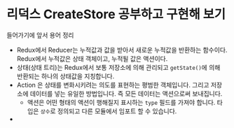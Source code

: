# 리덕스 CreateStore 공부하고 구현해 보기

들어가기에 앞서 용어 정리
* Redux에서 Reducer는 누적값과 값을 받아서 새로운 누적값을 반환하는 함수이다. Redux에서 누적값은 상태 객체이고, 누적될 값은 액션이다.
* 상태(상태 트리)는 Redux에서 보통 저장소에 의해 관리되고 `getState()`에 의해 반환되는 하나의 상태값을 지칭합니다.
* Action 은 상태를 변화시키려는 의도를 표현하는 평범한 객체입니다. 그리고 저장소에 데이터를 넣는 유일한 방법입니다. 즉 모든 데이터는 액션으로써 보내집니다.
  * 액션은 어떤 형태의 액션이 행해질지 표시하는 `type` 필드를 가져야 합니다. 타입은 `상수`로 정의되고 다른 모듈에서 임포트 할 수 있습니다. 
* 